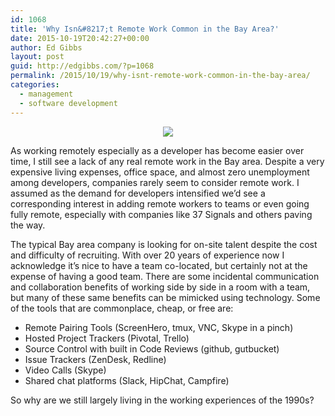 ```yaml
---
id: 1068
title: 'Why Isn&#8217;t Remote Work Common in the Bay Area?'
date: 2015-10-19T20:42:27+00:00
author: Ed Gibbs
layout: post
guid: http://edgibbs.com/?p=1068
permalink: /2015/10/19/why-isnt-remote-work-common-in-the-bay-area/
categories:
  - management
  - software development
---
```

<div align="center">
  <img src="http://edgibbs.com/images/remote_with_bike.jpg" />
</div>

As working remotely especially as a developer has become easier over time, I still see a lack of any real remote work in the Bay area. Despite a very expensive living expenses, office space, and almost zero unemployment among developers, companies rarely seem to consider remote work. I assumed as the demand for developers intensified we&#8217;d see a corresponding interest in adding remote workers to teams or even going fully remote, especially with companies like 37 Signals and others paving the way.

The typical Bay area company is looking for on-site talent despite the cost and difficulty of recruiting. With over 20 years of experience now I acknowledge it&#8217;s nice to have a team co-located, but certainly not at the expense of having a good team. There are some incidental communication and collaboration benefits of working side by side in a room with a team, but many of these same benefits can be mimicked using technology. Some of the tools that are commonplace, cheap, or free are:

  * Remote Pairing Tools (ScreenHero, tmux, VNC, Skype in a pinch)
  * Hosted Project Trackers (Pivotal, Trello)
  * Source Control with built in Code Reviews (github, gutbucket)
  * Issue Trackers (ZenDesk, Redline)
  * Video Calls (Skype)
  * Shared chat platforms (Slack, HipChat, Campfire)

So why are we still largely living in the working experiences of the 1990s?